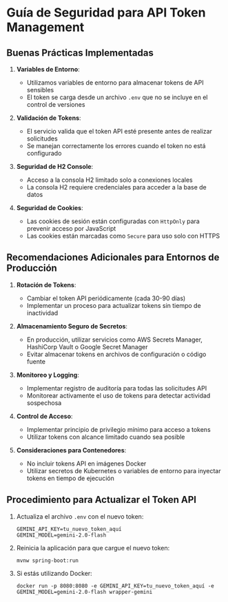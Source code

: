 # Guía de Seguridad para API Token Management

## Buenas Prácticas Implementadas

1. **Variables de Entorno**: 
   - Utilizamos variables de entorno para almacenar tokens de API sensibles
   - El token se carga desde un archivo `.env` que no se incluye en el control de versiones

2. **Validación de Tokens**:
   - El servicio valida que el token API esté presente antes de realizar solicitudes
   - Se manejan correctamente los errores cuando el token no está configurado

3. **Seguridad de H2 Console**:
   - Acceso a la consola H2 limitado solo a conexiones locales
   - La consola H2 requiere credenciales para acceder a la base de datos

4. **Seguridad de Cookies**:
   - Las cookies de sesión están configuradas con `HttpOnly` para prevenir acceso por JavaScript
   - Las cookies están marcadas como `Secure` para uso solo con HTTPS

## Recomendaciones Adicionales para Entornos de Producción

1. **Rotación de Tokens**:
   - Cambiar el token API periódicamente (cada 30-90 días)
   - Implementar un proceso para actualizar tokens sin tiempo de inactividad

2. **Almacenamiento Seguro de Secretos**:
   - En producción, utilizar servicios como AWS Secrets Manager, HashiCorp Vault o Google Secret Manager
   - Evitar almacenar tokens en archivos de configuración o código fuente

3. **Monitoreo y Logging**:
   - Implementar registro de auditoría para todas las solicitudes API
   - Monitorear activamente el uso de tokens para detectar actividad sospechosa

4. **Control de Acceso**:
   - Implementar principio de privilegio mínimo para acceso a tokens
   - Utilizar tokens con alcance limitado cuando sea posible

5. **Consideraciones para Contenedores**:
   - No incluir tokens API en imágenes Docker
   - Utilizar secretos de Kubernetes o variables de entorno para inyectar tokens en tiempo de ejecución

## Procedimiento para Actualizar el Token API

1. Actualiza el archivo `.env` con el nuevo token:
   ```
   GEMINI_API_KEY=tu_nuevo_token_aquí
   GEMINI_MODEL=gemini-2.0-flash
   ```

2. Reinicia la aplicación para que cargue el nuevo token:
   ```
   mvnw spring-boot:run
   ```

3. Si estás utilizando Docker:
   ```
   docker run -p 8080:8080 -e GEMINI_API_KEY=tu_nuevo_token_aquí -e GEMINI_MODEL=gemini-2.0-flash wrapper-gemini
   ``` 
